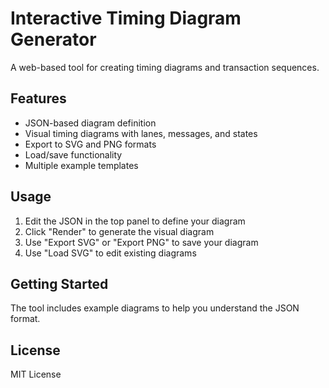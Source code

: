 # Interactive Timing Diagram Generator

A web-based tool for creating timing diagrams and transaction sequences.

## Features
- JSON-based diagram definition
- Visual timing diagrams with lanes, messages, and states
- Export to SVG and PNG formats
- Load/save functionality
- Multiple example templates

## Usage
1. Edit the JSON in the top panel to define your diagram
2. Click "Render" to generate the visual diagram
3. Use "Export SVG" or "Export PNG" to save your diagram
4. Use "Load SVG" to edit existing diagrams

## Getting Started
The tool includes example diagrams to help you understand the JSON format.

## License
MIT License
